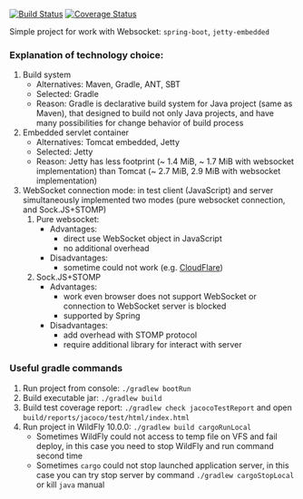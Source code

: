 [![Build Status](https://travis-ci.org/valery1707/test-websocket.svg?branch=master)](https://travis-ci.org/valery1707/test-websocket)
[![Coverage Status](https://coveralls.io/repos/github/valery1707/test-websocket/badge.svg?branch=master)](https://coveralls.io/github/valery1707/test-websocket?branch=master)

Simple project for work with Websocket: `spring-boot`, `jetty-embedded`

### Explanation of technology choice:
1. Build system
	* Alternatives: Maven, Gradle, ANT, SBT
	* Selected: Gradle
	* Reason: Gradle is declarative build system for Java project (same as Maven), that designed to build not only Java projects, and have many possibilities for change behavior of build process
1. Embedded servlet container
	* Alternatives: Tomcat embedded, Jetty
	* Selected: Jetty
	* Reason: Jetty has less footprint (~ 1.4 MiB, ~ 1.7 MiB with websocket implementation) than Tomcat (~ 2.7 MiB, 2.9 MiB with websocket implementation)
1. WebSocket connection mode: in test client (JavaScript) and server simultaneously implemented two modes (pure websocket connection, and Sock.JS+STOMP)
	1. Pure websocket: 
		* Advantages:
			* direct use WebSocket object in JavaScript
			* no additional overhead
		* Disadvantages:
			* sometime could not work (e.g. [CloudFlare](https://support.cloudflare.com/hc/en-us/articles/200169466))
	1. Sock.JS+STOMP
		* Advantages:
			* work even browser does not support WebSocket or connection to WebSocket server is blocked
			* supported by Spring
		* Disadvantages:
			* add overhead with STOMP protocol
			* require additional library for interact with server

### Useful gradle commands
1. Run project from console: `./gradlew bootRun`
1. Build executable jar: `./gradlew build`
1. Build test coverage report: `./gradlew check jacocoTestReport` and open `build/reports/jacoco/test/html/index.html`
1. Run project in WildFly 10.0.0: `./gradlew build cargoRunLocal`
	* Sometimes WildFly could not access to temp file on VFS and fail deploy, in this case you need to stop WildFly and run command second time
	* Sometimes `cargo` could not stop launched application server, in this case you can try stop server by command `./gradlew cargoStopLocal` or kill `java` manual
